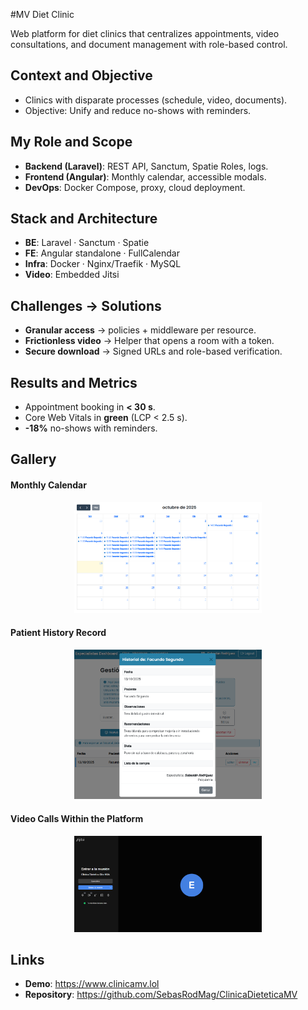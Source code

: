 #MV Diet Clinic

Web platform for diet clinics that centralizes appointments, video consultations, and document management with role-based control.

## Context and Objective
- Clinics with disparate processes (schedule, video, documents).
- Objective: Unify and reduce no-shows with reminders.

## My Role and Scope
- **Backend (Laravel)**: REST API, Sanctum, Spatie Roles, logs.
- **Frontend (Angular)**: Monthly calendar, accessible modals.
- **DevOps**: Docker Compose, proxy, cloud deployment.

## Stack and Architecture
- **BE**: Laravel · Sanctum · Spatie
- **FE**: Angular standalone · FullCalendar
- **Infra**: Docker · Nginx/Traefik · MySQL
- **Video**: Embedded Jitsi

## Challenges → Solutions
- **Granular access** → policies + middleware per resource.
- **Frictionless video** → Helper that opens a room with a token.
- **Secure download** → Signed URLs and role-based verification.

## Results and Metrics
- Appointment booking in **< 30 s**.
- Core Web Vitals in **green** (LCP < 2.5 s).
- **-18%** no-shows with reminders.

## Gallery
#### Monthly Calendar
<p align="center">
<img src="/assets/proyectos/clinica-mv/calendario.png" alt="Calendar Image" width="300">
</p>

<!-- ![Calendar](/assets/projects/clinica-mv/calendar.png) -->
#### Patient History Record
<p align="center">
<img src="/assets/proyectos/clinica-mv/historiales.png" alt="History Image" width="300">
</p>

<!-- ![History](/assets/projects/clinica-mv/histories.png) -->
#### Video Calls Within the Platform
<p align="center">
<img src="/assets/proyectos/clinica-mv/Videollamada.png" alt="Videocall image" width="300">
</p>

<!-- ![Videocall](/assets/projects/clinica-mv/Videocall.png) -->

## Links
- **Demo**: https://www.clinicamv.lol
- **Repository**: https://github.com/SebasRodMag/ClinicaDieteticaMV